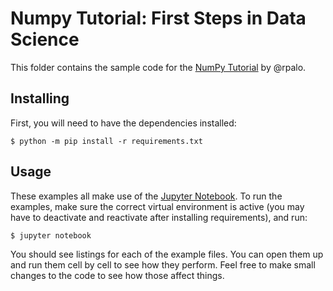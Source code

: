 # Numpy Tutorial: First Steps in Data Science

This folder contains the sample code for the [NumPy Tutorial](https://realpython.com/numpy-tutorial/) by @rpalo.

## Installing

First, you will need to have the dependencies installed:

```shell
$ python -m pip install -r requirements.txt
```

## Usage

These examples all make use of the [Jupyter Notebook](https://jupyter-notebook.readthedocs.io/en/stable/). To run the examples, make sure the correct virtual environment is active (you may have to deactivate and reactivate after installing requirements), and run:

```shell
$ jupyter notebook
```

You should see listings for each of the example files.  You can open them up and run them cell by cell to see how they perform.  Feel free to make small changes to the code to see how those affect things.
